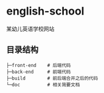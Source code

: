 # english-school
某幼儿英语学校网站



## 目录结构

``` 
├─front-end    # 后端代码
├─back-end     # 前端代码
├─build        # 前后端合并之后的代码
└─doc          # 相关简要文档
```

